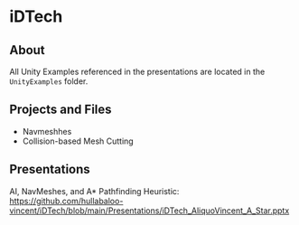 # iDTech

## About

All Unity Examples referenced in the presentations are located in the `UnityExamples` folder.

## Projects and Files
* Navmeshhes
* Collision-based Mesh Cutting

## Presentations

AI, NavMeshes, and A* Pathfinding Heuristic: 
https://github.com/hullabaloo-vincent/iDTech/blob/main/Presentations/iDTech_AliquoVincent_A_Star.pptx
